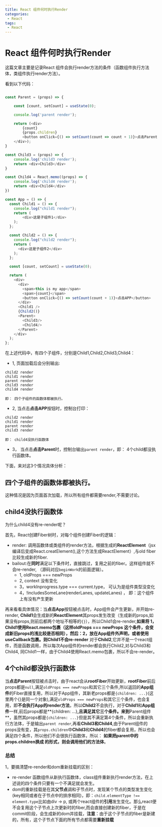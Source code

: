 ```yaml
---
title: React 组件何时执行Render
categories:
 - React
tags:
 - React
---
```


# React 组件何时执行Render

这篇文章主要是记录React 组件会执行render方法的条件（函数组件执行方法体，类组件执行render方法）。

看到以下代码：

```js

const Parent = (props) => {

    const [count, setCount] = useState(0);

    console.log('parent render');

    return (<div>
        {count}
        {props.children}
        <button onClick={() => setCount(count => count + 1)}>点击Parent</button>
    </div>);
}

const Child3 = (props) => {
    console.log('child3 render');
    return <div>Child3</div>
}

const Child4 = React.memo((props) => {
    console.log('child4 render');
    return <div>Child4</div>
})

const App = () => {
  const Child1 = () => {
    console.log("child1 render");
    return (
        <div>这是子组件1</div>
    );
  };

  const Child2 = () => {
    console.log("child2 render");
    return (
      <div>这是子组件2</div>
    );
  };

  const [count, setCount] = useState(0);

  return (
    <div>
      <div>
        <span>this is my app</span>
        <span>{count}</span>
        <button onClick={() => setCount(count + 1)}>点击APP</button>
      </div>
      <Child1 />
      {Child2()}
      <Parent>
        <Child3/>
        <Child4/>
      </Parent>
    </div>
  );
};


```

在上述代码中，有四个子组件，分别是Child1,Child2,Child3,Child4：
- 1, 页面加载后会分别输出:
```
child2 render
child1 render
parent render
child3 render
child4 render

即： 四个子组件的函数体都被执行。
```
- 2, 当点击**点击APP**按钮时，控制台打印：
```
child2 render
child1 render
parent render
child3 render

即： child4没执行函数体
```
- 3， 当点击**点击Parent**时，控制台输出```parent render```，即： 4个child都没执行函数体。

下面，来对这3个情况具体分析：

## 四个子组件的函数体都被执行。

这种情况是因为页面首次加载，所以所有组件都需要render,不需要讨论。

## child4没执行函数体

为什么child4没有re-render呢？

首先，React创建Fiber树时，对每个组件创建Fiber的逻辑：
- render: 调用函数体或类组件的render方法，根据生成的**ReactElement**（jsx编译后变成React.creatElement(),这个方法生成ReactElement）,与old fiber比较生成新的fiber.
- bailout:在**同时**满足以下条件时，直接跳过，复用之前的fiber。这样组件就不会re-render, （源码对应```beginWork```的前面逻辑）。
  - 1, oldProps === newProps
  - 2, context 没有变化
  - 3，workInprogress.type === current.type， 可认为是组件类型没变化
  - 4，!includesSomeLane(renderLanes, updateLanes) ， 即：这个组件上有没有产生更新

再来看看具体情况：当**点击App**按钮被点击时，App组件会产生更新，并开始re-render, **Child1**会生成新的**ReactElement**其props发生改变（生成新的props,如果没有props,则前后都两个地址不相等的```{}```），所以Child1会re-render,**如果将 1，Child1使用React.memo包裹（这样oldProps === newProps 这个条件，会变成新旧props的浅比较是否相同），然后：2，放在App组件外声明，或者使用useCallback包裹。则Child1不会re-render** 对于**Child2**,它并不是一个react组件，而是函数调用，所以每次App组件的render都会执行Child2,对与Child3和Child4, 同Child1一样，由于Child4使用React.memo包裹，所以不会re-render。

## 4个child都没执行函数体

当**点击Parent**按钮被点击时，由于react会从**rootFiber**开始更新，**rootFiber**前后props都是```null```,满足```oldProps === newProps```和其它三个条件,所以返回的**App组件**的Fiber直接复用，所以对于App组件，其新老props都是```{children: ...}```(这里两个{}是同一个对象),满足```oldProps === newProps```和其它三个条件，也会复用，即**不会执行App的render方法**，所以**Child2**不会执行，对于**Child1**和**App组件**一样,前后props都是**{children: ...}**,且满足其它三个条件。来到**Parent组件**，虽然其props都是```{children: ...}```但是其不满足第4个条件，所以会重新执行方法体，于是输出```parent render```,再看**Child3和Child4**,由于Parent组件的props没有变，其```props.children```中**Child3**和**Child4**的fiber都会复用，所以也会满足四个条件，所以他们不会很执行函数体，所以： **如果把parent中的props.children换成<Child3 /><Child4 />  的形式，则会调用他们的方法体**。


### 总结

1，要搞清楚re-render和dom重新挂载的区别：
- re-render 函数组件从新执行函数体，class组件重新执行render方法，在上述说的四个条件只要有一个不满足就会发生。
- dom的重新挂载是在其**父节点**调和子节点时，发现某个节点的类型发生变化(key相同或者在子节点中的排序相同)，即：```child.elementType !== element.type```比如由div -> p, 或两个react组件的**引用**发生变化。那么react便不会复用这个子节点上次更新时的fiber,而会直接创建新的fiber，于是在commit阶段，会生成新的dom并挂载，**注意**：由于这个子节点的fiber是新建的，所有，这个子节点下面的所有节点都需要**重新挂载**

